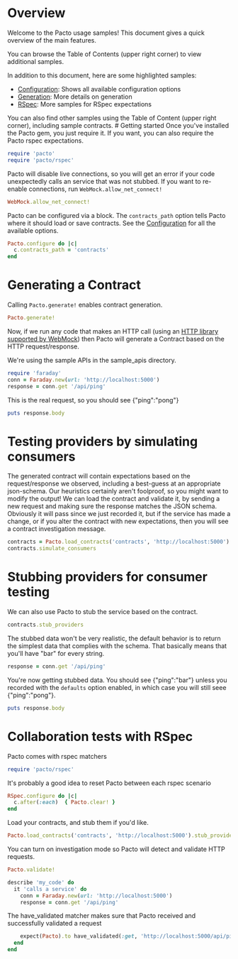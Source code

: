 # Overview
Welcome to the Pacto usage samples!
This document gives a quick overview of the main features.

You can browse the Table of Contents (upper right corner) to view additional samples.

In addition to this document, here are some highlighted samples:
<ul>
  <li><a href="configuration">Configuration</a>: Shows all available configuration options</li>
  <li><a href="generation">Generation</a>: More details on generation</li>
  <li><a href="rspec">RSpec</a>: More samples for RSpec expectations</li>
</ul>
You can also find other samples using the Table of Content (upper right corner), including sample contracts.
# Getting started
Once you've installed the Pacto gem, you just require it.  If you want, you can also require the Pacto rspec expectations.

```rb
require 'pacto'
require 'pacto/rspec'
```

Pacto will disable live connections, so you will get an error if
your code unexpectedly calls an service that was not stubbed.  If you
want to re-enable connections, run `WebMock.allow_net_connect!`

```rb
WebMock.allow_net_connect!
```

Pacto can be configured via a block.  The `contracts_path` option tells Pacto where it should load or save contracts.  See the [Configuration](configuration.html) for all the available options.

```rb
Pacto.configure do |c|
  c.contracts_path = 'contracts'
end
```

# Generating a Contract
Calling `Pacto.generate!` enables contract generation.

```rb
Pacto.generate!
```

Now, if we run any code that makes an HTTP call (using an
[HTTP library supported by WebMock](https://github.com/bblimke/webmock#supported-http-libraries))
then Pacto will generate a Contract based on the HTTP request/response.

We're using the sample APIs in the sample_apis directory.

```rb
require 'faraday'
conn = Faraday.new(url: 'http://localhost:5000')
response = conn.get '/api/ping'
```

This is the real request, so you should see {"ping":"pong"}

```rb
puts response.body
```

# Testing providers by simulating consumers
The generated contract will contain expectations based on the request/response we observed,
including a best-guess at an appropriate json-schema.  Our heuristics certainly aren't foolproof,
so you might want to modify the output!
We can load the contract and validate it, by sending a new request and making sure
the response matches the JSON schema.  Obviously it will pass since we just recorded it,
but if the service has made a change, or if you alter the contract with new expectations,
then you will see a contract investigation message.

```rb
contracts = Pacto.load_contracts('contracts', 'http://localhost:5000')
contracts.simulate_consumers
```

# Stubbing providers for consumer testing
We can also use Pacto to stub the service based on the contract.

```rb
contracts.stub_providers
```

The stubbed data won't be very realistic, the default behavior is to return the simplest data
that complies with the schema.  That basically means that you'll have "bar" for every string.

```rb
response = conn.get '/api/ping'
```

You're now getting stubbed data.  You should see {"ping":"bar"} unless you recorded with
the `defaults` option enabled, in which case you will still seee {"ping":"pong"}.

```rb
puts response.body
```

# Collaboration tests with RSpec
Pacto comes with rspec matchers

```rb
require 'pacto/rspec'
```

It's probably a good idea to reset Pacto between each rspec scenario

```rb
RSpec.configure do |c|
  c.after(:each)  { Pacto.clear! }
end
```

Load your contracts, and stub them if you'd like.

```rb
Pacto.load_contracts('contracts', 'http://localhost:5000').stub_providers
```

You can turn on investigation mode so Pacto will detect and validate HTTP requests.

```rb
Pacto.validate!

describe 'my_code' do
  it 'calls a service' do
    conn = Faraday.new(url: 'http://localhost:5000')
    response = conn.get '/api/ping'
```

The have_validated matcher makes sure that Pacto received and successfully validated a request

```rb
    expect(Pacto).to have_validated(:get, 'http://localhost:5000/api/ping')
  end
end
```

